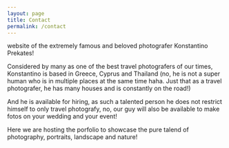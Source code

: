 ```yaml
---
layout: page
title: Contact
permalink: /contact
---
```


website of the extremely famous and beloved photografer Konstantino Prekates!

Considered by many as one of the best travel photografers of our times, Konstantino is based in Greece, Cyprus and Thailand (no, he is not a super human who is in multiple places at the same time haha. Just that as a travel photografer, he has many houses and is constantly on the road!)

And he is available for hiring, as such a talented person he does not restrict himself to only travel photografy, no, our guy will also be available to make fotos on your wedding and your event!

Here we are hosting the porfolio to showcase the pure talend of photography, portraits, landscape and nature!
